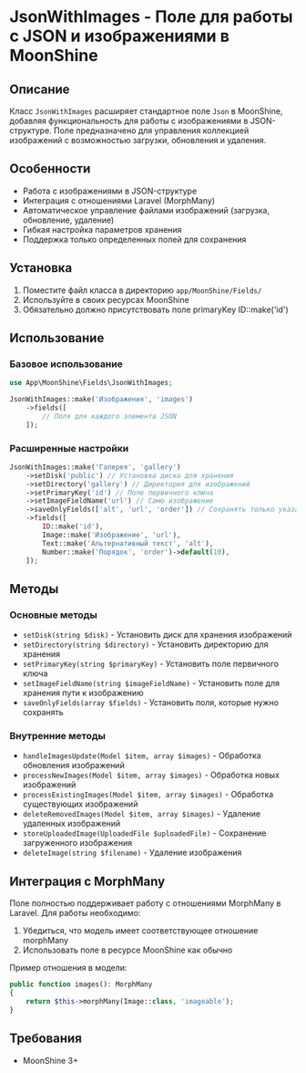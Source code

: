 # JsonWithImages - Поле для работы с JSON и изображениями в MoonShine

## Описание

Класс `JsonWithImages` расширяет стандартное поле `Json` в MoonShine, добавляя функциональность для работы с изображениями в JSON-структуре. Поле предназначено для управления коллекцией изображений с возможностью загрузки, обновления и удаления.

## Особенности

- Работа с изображениями в JSON-структуре
- Интеграция с отношениями Laravel (MorphMany)
- Автоматическое управление файлами изображений (загрузка, обновление, удаление)
- Гибкая настройка параметров хранения
- Поддержка только определенных полей для сохранения

## Установка

1. Поместите файл класса в директорию `app/MoonShine/Fields/`
2. Используйте в своих ресурсах MoonShine
3. Обязательно должно присутствовать поле primaryKey ID::make('id')

## Использование

### Базовое использование

```php
use App\MoonShine\Fields\JsonWithImages;

JsonWithImages::make('Изображения', 'images')
    ->fields([
        // Поля для каждого элемента JSON
    ]);
```

### Расширенные настройки

```php
JsonWithImages::make('Галерея', 'gallery')
    ->setDisk('public') // Установка диска для хранения
    ->setDirectory('gallery') // Директория для изображений
    ->setPrimaryKey('id') // Поле первичного ключа
    ->setImageFieldName('url') // Само изображение
    ->saveOnlyFields(['alt', 'url', 'order']) // Сохранять только указанные поля
    ->fields([
        ID::make('id'),
        Image::make('Изображение', 'url'),
        Text::make('Альтернативный текст', 'alt'),
        Number::make('Порядок', 'order')->default(10),
    ]);
```

## Методы

### Основные методы

- `setDisk(string $disk)` - Установить диск для хранения изображений
- `setDirectory(string $directory)` - Установить директорию для хранения
- `setPrimaryKey(string $primaryKey)` - Установить поле первичного ключа
- `setImageFieldName(string $imageFieldName)` - Установить поле для хранения пути к изображению
- `saveOnlyFields(array $fields)` - Установить поля, которые нужно сохранять

### Внутренние методы

- `handleImagesUpdate(Model $item, array $images)` - Обработка обновления изображений
- `processNewImages(Model $item, array $images)` - Обработка новых изображений
- `processExistingImages(Model $item, array $images)` - Обработка существующих изображений
- `deleteRemovedImages(Model $item, array $images)` - Удаление удаленных изображений
- `storeUploadedImage(UploadedFile $uploadedFile)` - Сохранение загруженного изображения
- `deleteImage(string $filename)` - Удаление изображения

## Интеграция с MorphMany

Поле полностью поддерживает работу с отношениями MorphMany в Laravel. Для работы необходимо:

1. Убедиться, что модель имеет соответствующее отношение morphMany
2. Использовать поле в ресурсе MoonShine как обычно

Пример отношения в модели:

```php
public function images(): MorphMany
{
    return $this->morphMany(Image::class, 'imageable');
}
```

## Требования

- MoonShine 3+
